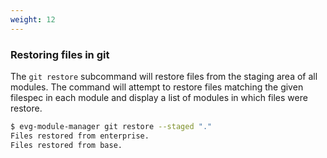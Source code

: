 ```yaml
---
weight: 12 
---
```

### Restoring files in git

The `git restore` subcommand will restore files from the staging area of all modules. The command will
attempt to restore files matching the given filespec in each module and display a list of modules
in which files were restore.

```bash
$ evg-module-manager git restore --staged "."
Files restored from enterprise.
Files restored from base.
```
